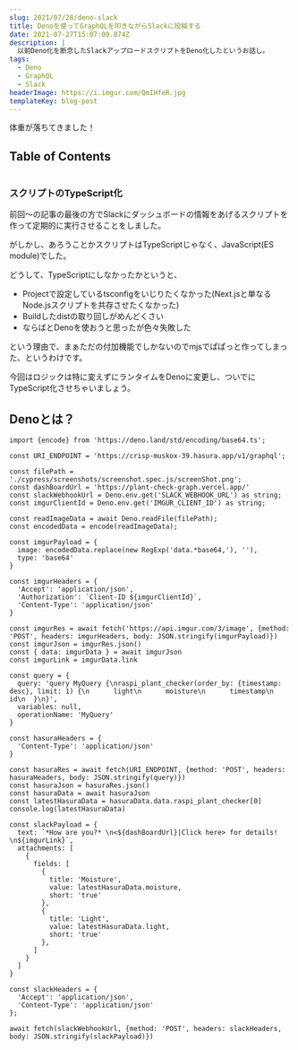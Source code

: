 ```yaml
---
slug: 2021/07/28/deno-slack
title: Denoを使ってGraphQLを叩きながらSlackに投稿する
date: 2021-07-27T15:07:09.874Z
description: |
  以前Deno化を断念したSlackアップロードスクリプトをDeno化したというお話し。
tags:
  - Deno
  - GraphQL
  - Slack
headerImage: https://i.imgur.com/QmIHfeR.jpg
templateKey: blog-post
---
```

体重が落ちてきました！

## Table of Contents

```toc

```

### スクリプトのTypeScript化

前回～の記事の最後の方でSlackにダッシュボードの情報をあげるスクリプトを作って定期的に実行させることをしました。

がしかし、あろうことかスクリプトはTypeScriptじゃなく、JavaScript(ES module)でした。

どうして、TypeScriptにしなかったかというと、

- Projectで設定しているtsconfigをいじりたくなかった(Next.jsと単なるNode.jsスクリプトを共存させたくなかった)
- Buildしたdistの取り回しがめんどくさい
- ならばとDenoを使おうと思ったが色々失敗した

という理由で、まぁただの付加機能でしかないのでmjsでぱぱっと作ってしまった、というわけです。

今回はロジックは特に変えずにランタイムをDenoに変更し、ついでにTypeScript化させちゃいましょう。

## Denoとは？



```
import {encode} from 'https://deno.land/std/encoding/base64.ts';

const URI_ENDPOINT = 'https://crisp-muskox-39.hasura.app/v1/graphql';

const filePath = './cypress/screenshots/screenshot.spec.js/screenShot.png';
const dashBoardUrl = 'https://plant-check-graph.vercel.app/'
const slackWebhookUrl = Deno.env.get('SLACK_WEBHOOK_URL') as string;
const imgurClientId = Deno.env.get('IMGUR_CLIENT_ID') as string;

const readImageData = await Deno.readFile(filePath);
const encodedData = encode(readImageData);

const imgurPayload = {
  image: encodedData.replace(new RegExp('data.*base64,'), ''),
  type: 'base64'
}

const imgurHeaders = {
  'Accept': 'application/json',
  'Authorization': `Client-ID ${imgurClientId}`,
  'Content-Type': 'application/json'
}

const imgurRes = await fetch('https://api.imgur.com/3/image', {method: 'POST', headers: imgurHeaders, body: JSON.stringify(imgurPayload)})
const imgurJson = imgurRes.json()
const { data: imgurData } = await imgurJson
const imgurLink = imgurData.link

const query = {
  query: 'query MyQuery {\nraspi_plant_checker(order_by: {timestamp: desc}, limit: 1) {\n      light\n      moisture\n      timestamp\n      id\n  }\n}',
  variables: null,
  operationName: 'MyQuery'
}

const hasuraHeaders = {
  'Content-Type': 'application/json'
}

const hasuraRes = await fetch(URI_ENDPOINT, {method: 'POST', headers: hasuraHeaders, body: JSON.stringify(query)})
const hasuraJson = hasuraRes.json()
const hasuraData = await hasuraJson
const latestHasuraData = hasuraData.data.raspi_plant_checker[0]
console.log(latestHasuraData)

const slackPayload = {
  text: `*How are you?* \n<${dashBoardUrl}|Click here> for details! \n${imgurLink}`,
  attachments: [
    {
      fields: [
        {
          title: 'Moisture',
          value: latestHasuraData.moisture,
          short: 'true'
        },
        {
          title: 'Light',
          value: latestHasuraData.light,
          short: 'true'
        },
      ]
    }
  ]
}

const slackHeaders = {
  'Accept': 'application/json',
  'Content-Type': 'application/json'
};

await fetch(slackWebhookUrl, {method: 'POST', headers: slackHeaders, body: JSON.stringify(slackPayload)})
```
